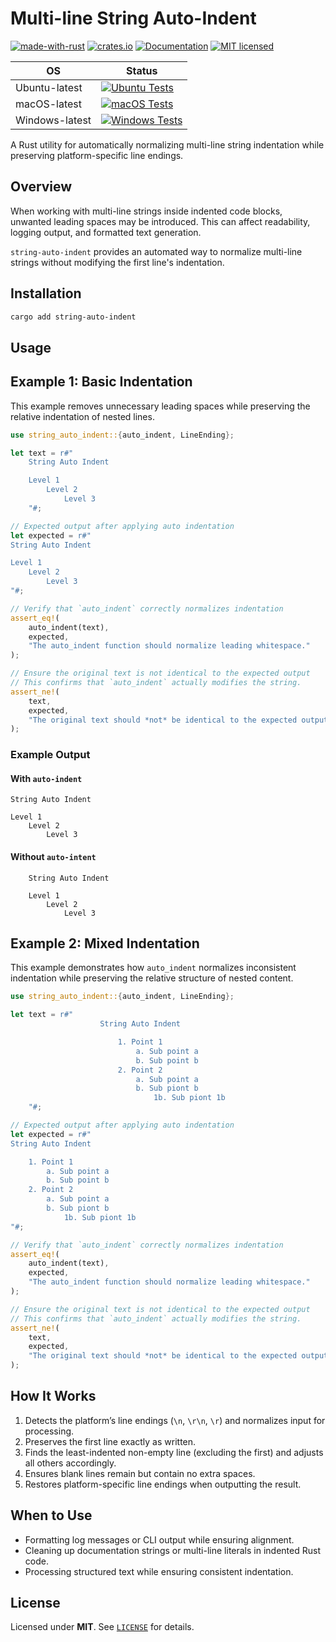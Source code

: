 # Multi-line String Auto-Indent

[![made-with-rust][rust-logo]][rust-src-page]
[![crates.io][crates-badge]][crates-page]
[![Documentation][docs-badge]][docs-page]
[![MIT licensed][license-badge]][license-page]


| OS            | Status                                                                               |
|---------------|--------------------------------------------------------------------------------------|
| Ubuntu-latest | [![Ubuntu Tests][ubuntu-latest-badge]][ubuntu-latest-workflow]                       |
| macOS-latest  | [![macOS Tests][macos-latest-badge]][macos-latest-workflow]                          |
| Windows-latest| [![Windows Tests][windows-latest-badge]][windows-latest-workflow]                    |


A Rust utility for automatically normalizing multi-line string indentation while preserving platform-specific line endings.

## Overview

When working with multi-line strings inside indented code blocks, unwanted leading spaces may be introduced. This can affect readability, logging output, and formatted text generation.

`string-auto-indent` provides an automated way to normalize multi-line strings without modifying the first line's indentation.

## Installation

```sh
cargo add string-auto-indent
```

## Usage

## Example 1: Basic Indentation

This example removes unnecessary leading spaces while preserving the relative indentation of nested lines.

```rust
use string_auto_indent::{auto_indent, LineEnding};

let text = r#"
    String Auto Indent

    Level 1
        Level 2
            Level 3
    "#;

// Expected output after applying auto indentation
let expected = r#"
String Auto Indent

Level 1
    Level 2
        Level 3
"#;

// Verify that `auto_indent` correctly normalizes indentation
assert_eq!(
    auto_indent(text),
    expected,
    "The auto_indent function should normalize leading whitespace."
);

// Ensure the original text is not identical to the expected output
// This confirms that `auto_indent` actually modifies the string.
assert_ne!(
    text,
    expected,
    "The original text should *not* be identical to the expected output before normalization."
);
```

### Example Output

#### With `auto-indent`

```text
String Auto Indent

Level 1
    Level 2
        Level 3
```

#### Without `auto-intent`

```text
    String Auto Indent

    Level 1
        Level 2
            Level 3
```

## Example 2: Mixed Indentation

This example demonstrates how `auto_indent` normalizes inconsistent indentation while preserving the relative structure of nested content.

```rust
use string_auto_indent::{auto_indent, LineEnding};

let text = r#"
                    String Auto Indent

                        1. Point 1
                            a. Sub point a
                            b. Sub point b
                        2. Point 2
                            a. Sub point a
                            b. Sub piont b
                                1b. Sub piont 1b
    "#;

// Expected output after applying auto indentation
let expected = r#"
String Auto Indent

    1. Point 1
        a. Sub point a
        b. Sub point b
    2. Point 2
        a. Sub point a
        b. Sub piont b
            1b. Sub piont 1b
"#;

// Verify that `auto_indent` correctly normalizes indentation
assert_eq!(
    auto_indent(text),
    expected,
    "The auto_indent function should normalize leading whitespace."
);

// Ensure the original text is not identical to the expected output
// This confirms that `auto_indent` actually modifies the string.
assert_ne!(
    text,
    expected,
    "The original text should *not* be identical to the expected output before normalization."
);
```

## How It Works

1. Detects the platform’s line endings (`\n`, `\r\n`, `\r`) and normalizes input for processing.
2. Preserves the first line exactly as written.
3. Finds the least-indented non-empty line (excluding the first) and adjusts all others accordingly.
4. Ensures blank lines remain but contain no extra spaces.
5. Restores platform-specific line endings when outputting the result.

## When to Use

- Formatting log messages or CLI output while ensuring alignment.
- Cleaning up documentation strings or multi-line literals in indented Rust code.
- Processing structured text while ensuring consistent indentation.

## License
Licensed under **MIT**. See [`LICENSE`][license-page] for details.

[rust-src-page]: https://www.rust-lang.org/
[rust-logo]: https://img.shields.io/badge/Made%20with-Rust-black?&logo=Rust

[crates-page]: https://crates.io/crates/string-auto-indent
[crates-badge]: https://img.shields.io/crates/v/string-auto-indent.svg

[docs-page]: https://docs.rs/string-auto-indent
[docs-badge]: https://docs.rs/string-auto-indent/badge.svg

[license-page]: https://github.com/jzombie/rust-string-auto-indent/blob/main/LICENSE
[license-badge]: https://img.shields.io/badge/license-MIT-blue.svg

[ubuntu-latest-badge]: https://github.com/jzombie/rust-string-auto-indent/actions/workflows/rust-tests.yml/badge.svg?branch=main&job=Run%20Rust%20Tests%20(OS%20=%20ubuntu-latest)
[ubuntu-latest-workflow]: https://github.com/jzombie/rust-string-auto-indent/actions/workflows/rust-tests.yml?query=branch%3Amain

[macos-latest-badge]: https://github.com/jzombie/rust-string-auto-indent/actions/workflows/rust-tests.yml/badge.svg?branch=main&job=Run%20Rust%20Tests%20(OS%20=%20macos-latest)
[macos-latest-workflow]: https://github.com/jzombie/rust-string-auto-indent/actions/workflows/rust-tests.yml?query=branch%3Amain

[windows-latest-badge]: https://github.com/jzombie/rust-string-auto-indent/actions/workflows/rust-tests.yml/badge.svg?branch=main&job=Run%20Rust%20Tests%20(OS%20=%20windows-latest)
[windows-latest-workflow]: https://github.com/jzombie/rust-string-auto-indent/actions/workflows/rust-tests.yml?query=branch%3Amain
